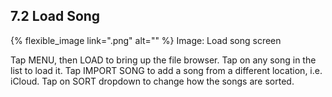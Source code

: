 ---
---

## 7.2 Load Song

{% flexible_image link=".png" alt="" %}
Image: Load song screen

Tap MENU, then LOAD to bring up the file browser. Tap on any song in the list to load it. Tap IMPORT SONG to add a song from a different location, i.e. iCloud. Tap on SORT dropdown to change how the songs are sorted.
